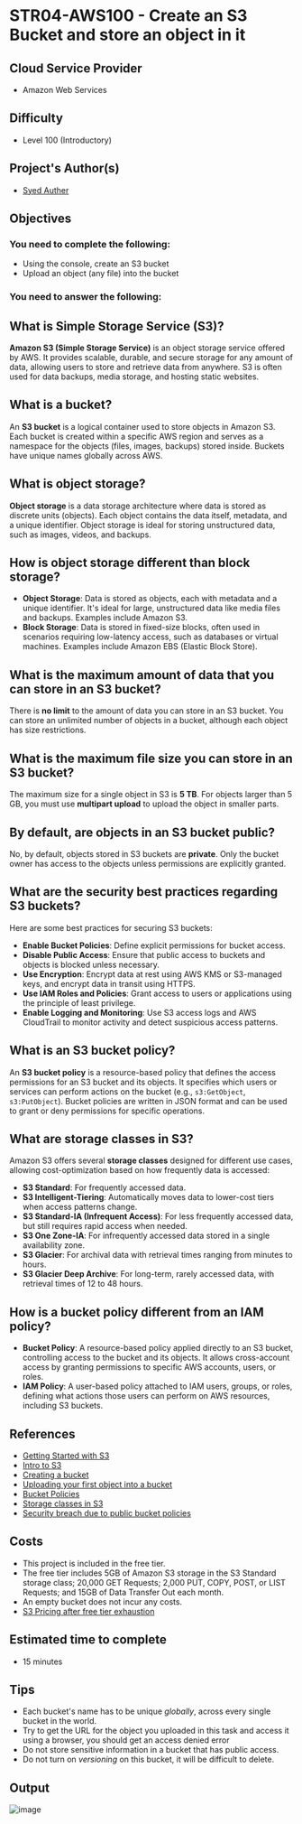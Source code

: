 # STR04-AWS100 - Create an S3 Bucket and store an object in it

## Cloud Service Provider
- Amazon Web Services

## Difficulty
- Level 100 (Introductory)

## Project's Author(s)
- [Syed Auther](https://twitter.com/syedauther)

## Objectives

### You need to complete the following:

- Using the console, create an S3 bucket
- Upload an object (any file) into the bucket

### You need to answer the following:

## What is Simple Storage Service (S3)?

**Amazon S3 (Simple Storage Service)** is an object storage service offered by AWS. It provides scalable, durable, and secure storage for any amount of data, allowing users to store and retrieve data from anywhere. S3 is often used for data backups, media storage, and hosting static websites.

## What is a bucket?

An **S3 bucket** is a logical container used to store objects in Amazon S3. Each bucket is created within a specific AWS region and serves as a namespace for the objects (files, images, backups) stored inside. Buckets have unique names globally across AWS.

## What is object storage?

**Object storage** is a data storage architecture where data is stored as discrete units (objects). Each object contains the data itself, metadata, and a unique identifier. Object storage is ideal for storing unstructured data, such as images, videos, and backups.

## How is object storage different than block storage?

- **Object Storage**: Data is stored as objects, each with metadata and a unique identifier. It's ideal for large, unstructured data like media files and backups. Examples include Amazon S3.
- **Block Storage**: Data is stored in fixed-size blocks, often used in scenarios requiring low-latency access, such as databases or virtual machines. Examples include Amazon EBS (Elastic Block Store).

## What is the maximum amount of data that you can store in an S3 bucket?

There is **no limit** to the amount of data you can store in an S3 bucket. You can store an unlimited number of objects in a bucket, although each object has size restrictions.

## What is the maximum file size you can store in an S3 bucket?

The maximum size for a single object in S3 is **5 TB**. For objects larger than 5 GB, you must use **multipart upload** to upload the object in smaller parts.

## By default, are objects in an S3 bucket public?

No, by default, objects stored in S3 buckets are **private**. Only the bucket owner has access to the objects unless permissions are explicitly granted.

## What are the security best practices regarding S3 buckets?

Here are some best practices for securing S3 buckets:
- **Enable Bucket Policies**: Define explicit permissions for bucket access.
- **Disable Public Access**: Ensure that public access to buckets and objects is blocked unless necessary.
- **Use Encryption**: Encrypt data at rest using AWS KMS or S3-managed keys, and encrypt data in transit using HTTPS.
- **Use IAM Roles and Policies**: Grant access to users or applications using the principle of least privilege.
- **Enable Logging and Monitoring**: Use S3 access logs and AWS CloudTrail to monitor activity and detect suspicious access patterns.

## What is an S3 bucket policy?

An **S3 bucket policy** is a resource-based policy that defines the access permissions for an S3 bucket and its objects. It specifies which users or services can perform actions on the bucket (e.g., `s3:GetObject`, `s3:PutObject`). Bucket policies are written in JSON format and can be used to grant or deny permissions for specific operations.

## What are storage classes in S3?

Amazon S3 offers several **storage classes** designed for different use cases, allowing cost-optimization based on how frequently data is accessed:
- **S3 Standard**: For frequently accessed data.
- **S3 Intelligent-Tiering**: Automatically moves data to lower-cost tiers when access patterns change.
- **S3 Standard-IA (Infrequent Access)**: For less frequently accessed data, but still requires rapid access when needed.
- **S3 One Zone-IA**: For infrequently accessed data stored in a single availability zone.
- **S3 Glacier**: For archival data with retrieval times ranging from minutes to hours.
- **S3 Glacier Deep Archive**: For long-term, rarely accessed data, with retrieval times of 12 to 48 hours.

## How is a bucket policy different from an IAM policy?

- **Bucket Policy**: A resource-based policy applied directly to an S3 bucket, controlling access to the bucket and its objects. It allows cross-account access by granting permissions to specific AWS accounts, users, or roles.
- **IAM Policy**: A user-based policy attached to IAM users, groups, or roles, defining what actions those users can perform on AWS resources, including S3 buckets.

## References
- [Getting Started with S3](https://docs.aws.amazon.com/AmazonS3/latest/gsg/GetStartedWithS3.html)
- [Intro to S3](https://www.youtube.com/watch?v=M_t32mJCXqI)
- [Creating a bucket](https://docs.aws.amazon.com/AmazonS3/latest/gsg/CreatingABucket.html)
- [Uploading your first object into a bucket](https://docs.aws.amazon.com/AmazonS3/latest/gsg/PuttingAnObjectInABucket.html)
- [Bucket Policies](https://docs.aws.amazon.com/AmazonS3/latest/dev/access-policy-language-overview.html)
- [Storage classes in S3](https://aws.amazon.com/s3/storage-classes/)
- [Security breach due to public bucket policies](https://www.bleepingcomputer.com/news/security/540-million-facebook-records-leaked-by-public-amazon-s3-buckets/)

## Costs
- This project is included in the free tier.
- The free tier includes 5GB of Amazon S3 storage in the S3 Standard storage class; 20,000 GET Requests; 2,000 PUT, COPY, POST, or LIST Requests; and 15GB of Data Transfer Out each month.
- An empty bucket does not incur any costs.
- [S3 Pricing after free tier exhaustion](https://aws.amazon.com/s3/pricing/?nc=sn&loc=4)

## Estimated time to complete
- 15 minutes

## Tips
- Each bucket's name has to be unique _globally_, across every single bucket in the world.
- Try to get the URL for the object you uploaded in this task and access it using a browser, you should get an access denied error
- Do not store sensitive information in a bucket that has public access.
- Do not turn on _versioning_ on this bucket, it will be difficult to delete.

## Output 
![image](https://github.com/user-attachments/assets/6a5e60df-0c2e-4762-9062-1827e05694a4)
